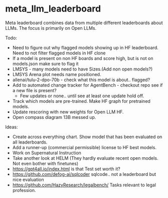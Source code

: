 # meta_llm_leaderboard
Meta leaderboard combines data from multiple different leaderboards about LLMs.
The focus is primarily on Open LLMs.

Todo:
- Need to figure out why flagged models showing up in HF leaderboard. Need to not filter flagged models in HF clone
- If a model is present on non HF boards and score high, but is not on models.json make sure to flag it
- LMSYS - many models need to have Sizes.(Add non open models?)
- LMSYS Arena  plot needs name positioned.
- allenai/tulu-2-dpo-70b - check what this model is about.. flagged?
- Add to automated change tracker for AgentBench - checkout repo see if a new file is present?
  - Few updates or none.. until see at least one update hold off.
- Track which models are pre-trained. Make HF graph for pretrained models.
- Update rescoring with new weights for Open LLM HF. 
- Open compass diagram 13B messed up. 

Ideas:
- Create across everything chart. Show model that has been evaluated on all leaderboards.
- Add a runner-up (commercial permissible) license to HF best models.
- Work on Supernatural Instruction
- Take another look at HELM (They hardly evaluate recent open models. Not even bother with finetunes)
- https://gpt4all.io/index.html is that Test set worth it?
- https://github.com/defog-ai/sqlcoder sqlcode.. not a leaderboard but nice evaluation
- https://github.com/HazyResearch/legalbench/ Tasks relevant to legal profession.